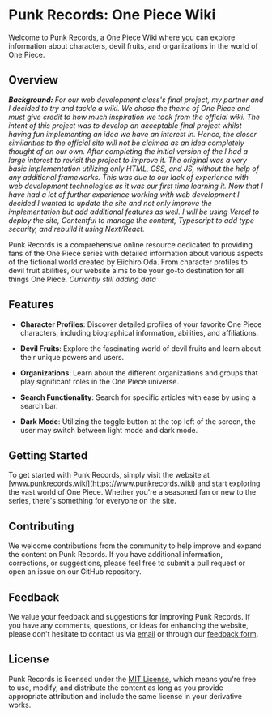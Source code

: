 # Punk Records: One Piece Wiki

Welcome to Punk Records, a One Piece Wiki where you can explore information about characters, devil fruits, and organizations in the world of One Piece.

## Overview
***Background:** For our web development class's final project, my partner and I decided to try and tackle a wiki. We chose the theme of One Piece and must give credit to how much inspiration we took from the official wiki. The intent of this project was to develop an acceptable final project whilst having fun implementing an idea we have an interest in. Hence, the closer similarities to the official site will not be claimed as an idea completely thought of on our own. After completing the initial version of the I had a large interest to revisit the project to improve it. The original was a very basic implementation utilizing only HTML, CSS, and JS, without the help of any additional frameworks. This was due to our lack of experience with web development technologies as it was our first time learning it. Now that I have had a lot of further experience working with web development I decided I wanted to update the site and not only improve the implementation but add additional features as well. I will be using Vercel to deploy the site, Contentful to manage the content, Typescript to add type security, and rebuild it using Next/React.*

Punk Records is a comprehensive online resource dedicated to providing fans of the One Piece series with detailed information about various aspects of the fictional world created by Eiichiro Oda. From character profiles to devil fruit abilities, our website aims to be your go-to destination for all things One Piece. *Currently still adding data*

## Features

- **Character Profiles**: Discover detailed profiles of your favorite One Piece characters, including biographical information, abilities, and affiliations.

- **Devil Fruits**: Explore the fascinating world of devil fruits and learn about their unique powers and users.

- **Organizations**: Learn about the different organizations and groups that play significant roles in the One Piece universe.

- **Search Functionality**: Search for specific articles with ease by using a search bar.

- **Dark Mode**: Utilizing the toggle button at the top left of the screen, the user may switch between light mode and dark mode.

## Getting Started

To get started with Punk Records, simply visit the website at [www.punkrecords.wiki](https://www.punkrecords.wiki) and start exploring the vast world of One Piece. Whether you're a seasoned fan or new to the series, there's something for everyone on the site.

## Contributing

We welcome contributions from the community to help improve and expand the content on Punk Records. If you have additional information, corrections, or suggestions, please feel free to submit a pull request or open an issue on our GitHub repository.

## Feedback

We value your feedback and suggestions for improving Punk Records. If you have any comments, questions, or ideas for enhancing the website, please don't hesitate to contact us via [email](mailto:contact@punkrecords.wiki) or through our [feedback form](#).

## License

Punk Records is licensed under the [MIT License](LICENSE), which means you're free to use, modify, and distribute the content as long as you provide appropriate attribution and include the same license in your derivative works.

